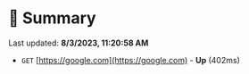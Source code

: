 # 📖 Summary
Last updated: **8/3/2023, 11:20:58 AM**

- `GET` [https://google.com](https://google.com) - **Up** (402ms)
